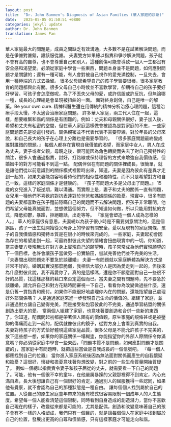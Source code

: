 ```yaml
---
layout: post
title:  "Dr. John Banmen's Diagnosis of Asian Families (華人家庭的診斷)"
date:   2025-05-05 01:50:51 +0800
categories: jekyll update
author: Dr. John Banmen
translation: James Pan
---
```

華人家庭最大的問題是，成員之間缺乏有效溝通，大多數不是在試著解決問題，而是在爭誰對誰錯，誰該服從誰。
夫妻雙方如果總以指責和爭吵解決問題，孩子就不會有高的自尊，也不會尊重自己和別人，這種創傷可能會導致一個人一生都沒有安全感和渴望愛。必須從家庭中學會一些東西，問題本身並不是問題，如何應對問題才是關鍵的；還有一種可能，有人會對被自己視作的愛充滿控制，一旦失去，會用一種極端的方式去挽留。
很多父母總希望自己的孩子學習要很棒，很多家庭教育的問題都與此有關。很多父母自己小時候並不喜歡學習，卻期待自己的孩子要好好學習。可孩子會怎麼做呢，為了不丟失父母的愛，或許信服或許反抗，但無論哪一種，成長的心理總是會呈現被扭曲的一面。
面對終身創傷，自己是唯一的解藥。Be your own cure.
精神科醫生還在用傳統的精神分析治療心理問題，這種治療手段太慢，不太適合治療家庭問題。
許多華人家庭，兩三代人住在一起，這樣，想要維繫和諧的關係是有困難的。例如：丈夫和母親關係很好，妻子加入後，希望和丈夫有私密的空間，但在華人家庭這樣做會被認為是對家庭的不忠，一些家庭問題首先是從這引發的。關係親密並不代表代表不需要界線，對於年長的父母來說，和自己長大的孩子在心理上分離也是需要學習的。
『很多家庭問題最終變成誰對誰錯的問題。』
每個人都存在實現自我價值的渴望，而家庭中女人，男人在成為丈夫，妻子或者父親，母親之後，很可能因為角色轉變而失去了對自己獨特性的關注，很多人會通過指責，討好，打路線或保持理智的方式來增強自我價值感，但婚姻中的對方可能看不到這一點。
配偶伴侶在有問題的關係裡成長，很簡單，就是讓他們從以前意識到的關係模式裡暫時出來，知道，夫妻是因為彼此有差異才走到一起的，如果夫妻能包容地看待他們的相似性和獨特性，而不只是希望對方和自己一致，這樣的家庭關係才是健康的。
『孩子有問題大多是父母出了問題。』
15歲的女兒進入了叛逆期，難以溝通。而實際上是，妻子和丈夫的關係一直有問題，女兒用一種他們不喜歡的對抗表達對於爸爸和媽媽關係的擔憂。現實中，很多有問題的夫妻都喜歡在孩子麵前隱瞞自己的問題而不去解決問題，但孩子非常聰明，他們希望父母能真誠面對，並想做這個努力，但不知道如何做，所以只能用對抗的方式，降低抑鬱，暴躁，拒絕聽話，出走等等。
『家庭會塑造一個人成為怎樣的人。』
華人的家庭很有意思，夫妻總以為孩子很小時是不需要刻意關注的，這是個誤區，孩子一出生就開始從父母身上的學習有關安全，愛以及現有的家庭規條，孩子的自我價值感和獨特本質是在很小的時候來完成的。
一些家庭，夫妻起初會因為存在的希望走到一起，可最終對彼此失望的情緒會扭曲現實中的一切。你知道，當夫妻雙方發現無法在對方身上實現自己的願望時，孩子常常成為他們實現願望的下一個目標，也許會讓孩子當做另一份實驗田，嘗試完善他們並不完美的生活。
『夫妻間出現問題先不要急於談離婚』
夫妻一有問題就以家庭解體為解決方式是非常不好的。婚姻其實沒那麼脆弱，我相信大部分人是因為愛走到一起的，但後來為什麼對彼此說，我不再愛你了。真的是這樣嗎，還是你不願意面對自己一些很不好的品質，找這樣那樣的藉口來否定這個而已。當夫妻之間有問題時，先不要急於談離婚，請允許自己和對方花點時間審視一下自己，看看你為改變做過些什麼，還是仍舊一貫指責和應付。如果你不能很好地處理你內在的問題，還能指望自己處理好外部關係嗎？
人是通過家庭來進一步發現自己生命的價值的。組建了家庭，並非通過對方讓自己變得完美，而是接受和包容彼此的不完美，通過學習結盟的關係創造出更大的愛。
當兩個人組建了家庭，也意味著要創造和合併一些新的東西了。你知道，配偶間起初都是帶著個人固有的價值觀，原生家庭的規條甚或是被壓抑的傷痛而走到一起的，配偶就像彼此的鏡子，從對方身上會看到真實的自我。
夫妻對待孩子的方式恰好體現這些家庭品質，很多父母是不能允許孩子不完美的，放下這些想一想，如果你的家庭關係一塌糊塗，你能指望你的外部人際關係令你滿意嗎？你必須從家庭中學會一些東西，「問題本質不是問題，如何應對問題才是關鍵的」，當家庭中有問題時，就把這些當做是自我成長的一個信號吧。
『每一個人都應找到自己的位置』
當你進入家庭系統後因為無法面對關係而產生的自我懷疑和擔憂？這很好，懷疑和擔憂意味著你想改變，對之前的一些生命質量開始質疑了。
例如一個總以指責責令妻子和孩子屈從的丈夫，就需要看一下自己的問題了。可能，他有一個很不幸的童年，在他嚴厲暴躁的父親那裡得不到肯定，內心充滿自卑，長大後想讓自己有一個很好的肯定，通過別人的屈服獲得一些認同，如果他有覺察，就不會認為自己的那種狀態是一種自由。
讓每個個人找到屬於自己的位置。人從自己的原生家庭童年帶來的舊有模式很容易限制一個成年人的人生態度。希望每一個人能看清楚這個限制，同時看到自身造成的創造潛力，當你不喜歡自己現在的樣子，改變從來都是可能的，尤其是配偶，創造和改變意味著自己的孩子會有不一樣的人格塑成，我們只有一個目的，就是讓每個個人在家庭中找到屬於自己的位置，發展出更高的自尊和價值感，只有這樣家庭才可能走向和諧。
